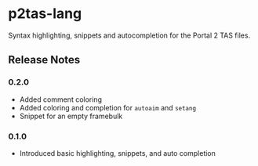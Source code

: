 # p2tas-lang

Syntax highlighting, snippets and autocompletion for the Portal 2 TAS files.

## Release Notes

### 0.2.0
- Added comment coloring
- Added coloring and completion for `autoaim` and `setang`
- Snippet for an empty framebulk

### 0.1.0
- Introduced basic highlighting, snippets, and auto completion
